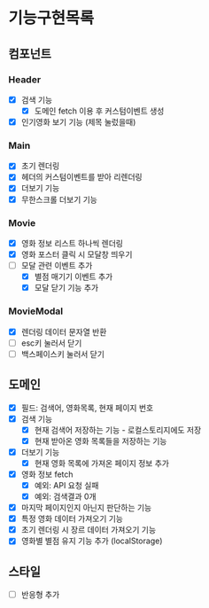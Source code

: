 # 기능구현목록

## 컴포넌트

### Header

- [x] 검색 기능
  - [x] 도메인 fetch 이용 후 커스텀이벤트 생성
- [x] 인기영화 보기 기능 (제목 눌렀을때)

### Main

- [x] 초기 렌더링
- [x] 헤더의 커스텀이벤트를 받아 리렌더링
- [x] 더보기 기능
- [x] 무한스크롤 더보기 기능

### Movie

- [x] 영화 정보 리스트 하나씩 렌더링
- [x] 영화 포스터 클릭 시 모달창 띄우기
- [ ] 모달 관련 이벤트 추가
  - [x] 별점 매기기 이벤트 추가
  - [x] 모달 닫기 기능 추가

### MovieModal

- [x] 렌더링 데이터 문자열 반환
- [ ] esc키 눌러서 닫기
- [ ] 백스페이스키 눌러서 닫기

## 도메인

- [x] 필드: 검색어, 영화목록, 현재 페이지 번호
- [x] 검색 기능
  - [x] 현재 검색어 저장하는 기능 - 로컬스토리지에도 저장
  - [x] 현재 받아온 영화 목록들을 저장하는 기능
- [x] 더보기 기능
  - [x] 현재 영화 목록에 가져온 페이지 정보 추가
- [x] 영화 정보 fetch
  - [x] 예외: API 요청 실패
  - [x] 예외: 검색결과 0개
- [x] 마지막 페이지인지 아닌지 판단하는 기능
- [x] 특정 영화 데이터 가져오기 기능
- [x] 초기 렌더링 시 장르 데이터 가져오기 기능
- [x] 영화별 별점 유지 기능 추가 (localStorage)

## 스타일

- [ ] 반응형 추가
